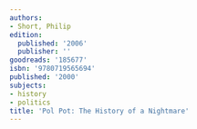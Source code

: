 ```yaml
---
authors:
- Short, Philip
edition:
  published: '2006'
  publisher: ''
goodreads: '185677'
isbn: '9780719565694'
published: '2000'
subjects:
- history
- politics
title: 'Pol Pot: The History of a Nightmare'
---
```


